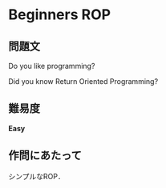 # Beginners ROP

## 問題文
Do you like programming?

Did you know Return Oriented Programming?

## 難易度
**Easy**

## 作問にあたって
シンプルなROP．
